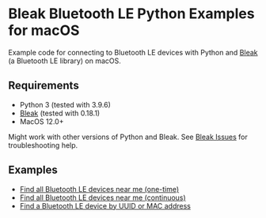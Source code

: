 # Bleak Bluetooth LE Python Examples for macOS

Example code for connecting to Bluetooth LE devices with Python and [Bleak](https://github.com/hbldh/bleak) (a Bluetooth LE library) on macOS.

## Requirements

* Python 3 (tested with 3.9.6)
* [Bleak](https://github.com/hbldh/bleak) (tested with 0.18.1)
* MacOS 12.0+

Might work with other versions of Python and Bleak. See [Bleak Issues](https://github.com/hbldh/bleak/issues) for troubleshooting help.

## Examples

* [Find all Bluetooth LE devices near me (one-time)](https://github.com/protobioengineering/bleak-python-examples/blob/main/static_ble_scanner.py)
* [Find all Bluetooth LE devices near me (continuous)](https://github.com/protobioengineering/bleak-python-examples/blob/main/continuous_ble_scanner.py)
* [Find a Bluetooth LE device by UUID or MAC address](https://github.com/protobioengineering/bleak-python-examples/blob/main/find_device_by_uuid_or_mac.py)